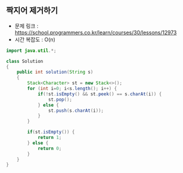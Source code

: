 ## 짝지어 제거하기
* 문제 링크 : https://school.programmers.co.kr/learn/courses/30/lessons/12973
* 시간 복잡도 : O(n)
```java
import java.util.*;

class Solution
{
    public int solution(String s)
    {
        Stack<Character> st = new Stack<>();
        for (int i=0; i<s.length(); i++) {
            if(!st.isEmpty() && st.peek() == s.charAt(i)) {
                st.pop();
            } else {
                st.push(s.charAt(i));
            }
        }

        if(st.isEmpty()) {
            return 1;
        } else {
            return 0;
        }
    }
}
```
